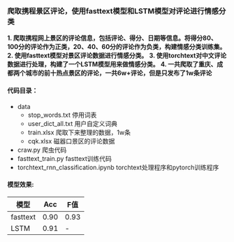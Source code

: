 ### 爬取携程景区评论，使用fasttext模型和LSTM模型对评论进行情感分类
**1. 爬取携程网上景区的评论信息，包括评论、得分、日期等信息。将得分80、100分的评论作为正类，20、40、60分的评论作为负类，构建情感分类训练集。**
**2. 使用fasttext模型对景区评论数据进行情感分类。**
**3. 使用torchtext对中文评论数据进行处理，构建了一个LSTM模型用来做情感分类。**
**4. 一共爬取了重庆、成都两个城市的前十热点景区的评论，一共6w+评论，但是只发布了1w条评论**

#### 代码目录：


+ data
    + stop_words.txt 停用词表
    + user_dict_all.txt 用户自定义词典
    + train.xlsx 爬取下来整理的数据，1w条
	+ cqk.xlsx 磁器口景区的评论数据
+ craw.py  爬虫代码
+ fasttext_train.py    fasttext训练代码
+ torchtext_rnn_classification.ipynb  torchtext处理程序和pytorch训练程序


#### 模型效果:

| 模型  | Acc | F值 |
| --------- | -------- |------ |
| fasttext  | 0.90  | 0.93  |
| LSTM  | 0.91  | -  |